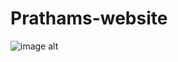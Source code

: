 # Prathams-website
![image alt]("https://www.google.com/imgres?q=clock%20images&imgurl=https%3A%2F%2Fwww.titan.co.in%2Fdw%2Fimage%2Fv2%2FBKDD_PRD%2Fon%2Fdemandware.static%2F-%2FSites-titan-master-catalog%2Fdefault%2Fdw6ef4a954%2Fimages%2FTitan%2FCatalog%2FW0046PA01_1.jpg%3Fsw%3D600%26sh%3D600&imgrefurl=https%3A%2F%2Fwww.titan.co.in%2Fproduct%2Ftitan-contemporary-wooden-finish-white-wall-clock-with-thermometer-and-hygrometer---30-cm-x-30-cm-w0046pa01.html%3Fsrsltid%3DAfmBOopyBiqtvrpK3cFEFtwRvVGARCKCF2uA-aO7FMJpXHaR2I1x4qDJ&docid=_4-fEE3nhKao3M&tbnid=n_T77OzxRJHNeM&vet=12ahUKEwjmkJOg2-GPAxXl1jgGHVMOLU8QM3oECCMQAA..i&w=600&h=600&hcb=2&ved=2ahUKEwjmkJOg2-GPAxXl1jgGHVMOLU8QM3oECCMQAA")
